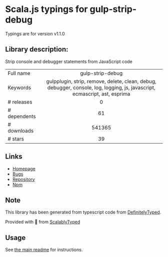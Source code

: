 
# Scala.js typings for gulp-strip-debug

Typings are for version v1.1.0

## Library description:
Strip console and debugger statements from JavaScript code

|                    |                 |
| ------------------ | :-------------: |
| Full name          | gulp-strip-debug |
| Keywords           | gulpplugin, strip, remove, delete, clean, debug, debugger, console, log, logging, js, javascript, ecmascript, ast, esprima |
| # releases         | 0 |
| # dependents       | 61 |
| # downloads        | 541365 |
| # stars            | 39 |

## Links
- [Homepage](https://github.com/sindresorhus/gulp-strip-debug#readme)
- [Bugs](https://github.com/sindresorhus/gulp-strip-debug/issues)
- [Repository](https://github.com/sindresorhus/gulp-strip-debug)
- [Npm](https://www.npmjs.com/package/gulp-strip-debug)
    


## Note
This library has been generated from typescript code from [DefinitelyTyped](https://definitelytyped.org).

Provided with :purple_heart: from [ScalablyTyped](https://github.com/oyvindberg/ScalablyTyped)

## Usage
See [the main readme](../../readme.md) for instructions.



